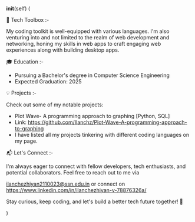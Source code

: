 __init__(self)
(



🚀 Tech Toolbox :-
  
My coding toolkit is well-equipped with various languages. I'm also 
venturing into and not limited to the realm of web development and networking, 
honing my skills in web apps to 
craft engaging web experiences along with building desktop apps.

🎓 Education :-

- Pursuing a Bachelor's degree in Computer Science Engineering
- Expected Graduation: 2025

💡 Projects :-

Check out some of my notable projects:

- Plot Wave- A programming approach to graphing [Python, SQL]
- Link: https://github.com/Ilanchz/Plot-Wave-A-programming-approach-to-graphing
- I have listed all my projects tinkering with different coding languages on my page.


📬 Let's Connect :-

I'm always eager to connect with fellow developers, tech enthusiasts, and potential collaborators. 
Feel free to reach out to me via 

ilanchezhiyan2110023@ssn.edu.in or connect on
https://www.linkedin.com/in/ilanchezhiyan-v-78876326a/

Stay curious, keep coding, and let's build a better tech future together! 🌟


)
